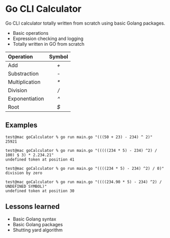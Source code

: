 # Go CLI Calculator

Go CLI calculator totally written from scratch using basic Golang packages. 

* Basic operations
* Expression checking and logging
* Totally written in GO from scratch

| Operation |  Symbol  |
|:-----|:--------:|
| Add   | _+_ |
| Substraction   |  _-_  |
| Multiplication   | _*_ |
| Division   |  _/_  |
| Exponentiation   | _^_ |
| Root   | _$_ |

## Examples
```console
test@mac goCalculator % go run main.go "(((50 + 23) - 234) ^ 2)"          
25921
```

```console
test@mac goCalculator % go run main.go "(((((234 * 5) - 234) ^2) / 100) $ 3) * 2.234.21"
undefined token at position 41
```

```console
test@mac goCalculator % go run main.go "((((234 * 5) - 234) ^2) / 0)"
division by zero
```

```console
test@mac goCalculator % go run main.go "((((234.90 * 5) - 234) ^2) / UNDEFINED SYMBOL)"
undefined token at position 30
```

## Lessons learned

* Basic Golang syntax
* Basic Golang packages
* Shutting yard algorithm
